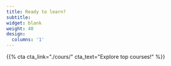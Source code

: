 ```yaml
---
title: Ready to learn?
subtitle:
widget: blank
weight: 40
design:
  columns: '1'
---
```


{{% cta cta_link="./cours/" cta_text="Explore top courses!" %}}
